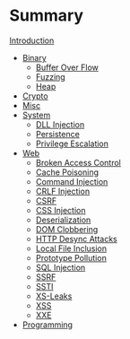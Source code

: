 # Summary

[Introduction](./INTRODUCTION.md)

- [Binary](./binary.md)
  - [Buffer Over Flow]()
  - [Fuzzing]()
  - [Heap](./technique/heap.md)
- [Crypto](./crypto.md)
- [Misc](./misc.md)
- [System](./system.md)
  - [DLL Injection](./technique/dll-injection.md)
  - [Persistence](./technique/persistence.md)
  - [Privilege Escalation](./technique/privilege-escalation.md)
- [Web](./web.md)
  - [Broken Access Control](./technique/broken-access-control.md)
  - [Cache Poisoning]()
  - [Command Injection](./technique/command-injection.md)
  - [CRLF Injection](./technique/crlf-injection.md)
  - [CSRF](./technique/csrf.md)
  - [CSS Injection](./technique/css-injection.md)
  - [Deserialization](./technique/deserialization.md)
  - [DOM Clobbering](./technique/dom-clobbering.md)
  - [HTTP Desync Attacks]()
  - [Local File Inclusion](./technique/local-file-inclusion.md)
  - [Prototype Pollution](./technique/prototype-pollution.md)
  - [SQL Injection](./technique/sql-injection.md)
  - [SSRF](./technique/ssrf.md)
  - [SSTI](./technique/ssti.md)
  - [XS-Leaks](./technique/xs-leaks.md)
  - [XSS](./technique/xss.md)
  - [XXE]()
- [Programming](./programming.md)
